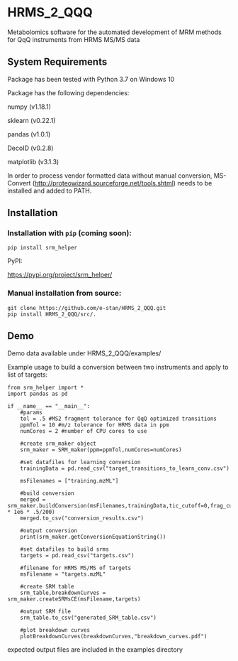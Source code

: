 # HRMS_2_QQQ

Metabolomics software for the automated development of MRM methods for QqQ instruments from HRMS MS/MS data

## System Requirements

Package has been tested with Python 3.7 on Windows 10

Package has the following dependencies:

numpy (v1.18.1)

sklearn (v0.22.1)

pandas (v1.0.1)

DecoID (v0.2.8)

matplotlib (v3.1.3)

In order to process vendor formatted data without manual conversion, MS-Convert (http://proteowizard.sourceforge.net/tools.shtml) needs to be installed and added to PATH. 

## Installation

### Installation with ```pip``` (coming soon):

```
pip install srm_helper
```
PyPI:

https://pypi.org/project/srm_helper/

### Manual installation from source:

```
git clone https://github.com/e-stan/HRMS_2_QQQ.git
pip install HRMS_2_QQQ/src/.
```

## Demo

Demo data available under HRMS_2_QQQ/examples/

Example usage to build a conversion between two instruments and apply to list of targets:

```
from srm_helper import *
import pandas as pd

if __name__ == "__main__":
    #params
    tol = .5 #MS2 fragment tolerance for QqQ optimized transitions
    ppmTol = 10 #m/z tolerance for HRMS data in ppm
    numCores = 2 #number of CPU cores to use

    #create srm_maker object
    srm_maker = SRM_maker(ppm=ppmTol,numCores=numCores)

    #set datafiles for learning conversion
    trainingData = pd.read_csv("target_transitions_to_learn_conv.csv")
    
    msFilenames = ["training.mzML"]

    #build conversion
    merged = srm_maker.buildConversion(msFilenames,trainingData,tic_cutoff=0,frag_cutoff=0,frag_ppm_tolerance=2 * 1e6 * .5/200)
    merged.to_csv("conversion_results.csv")

    #output conversion
    print(srm_maker.getConversionEquationString())

    #set datafiles to build srms
    targets = pd.read_csv("targets.csv")

    #filename for HRMS MS/MS of targets
    msFilename = "targets.mzML"

    #create SRM table
    srm_table,breakdownCurves = srm_maker.createSRMsCE(msFilename,targets)

    #output SRM file
    srm_table.to_csv("generated_SRM_table.csv")

    #plot breakdown curves
    plotBreakdownCurves(breakdownCurves,"breakdown_curves.pdf")

```

expected output files are included in the examples directory




